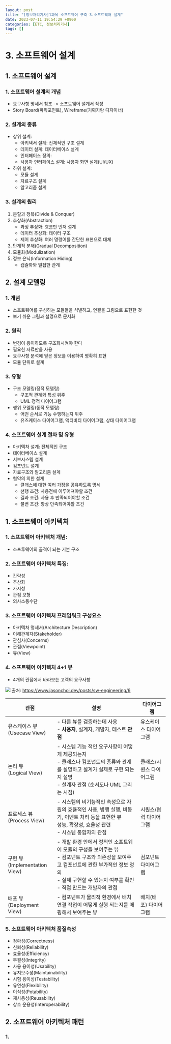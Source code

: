 ```yaml
---
layout: post
title: "[정보처리기사]1과목 소프트웨어 구축-3.소프트웨어 설계"
date: 2023-07-11 19:54:29 +0900
categories: [ETC, 정보처리기사]
tags: []
---
```


# 3. 소프트웨어 설계

## 1. 소프트웨어 설계

### 1. 소프트웨어 설계의 개념
- 요구사항 명세서 참조 -> 소프트웨어 설계서 작성
- Story Board(파워포인트), Wireframe(기획자랑 디자이너)

### 2. 설계의 종류
- 상위 설계: 
	- 아키텍서 설계: 전체적인 구조 설계
	- 데이터 설계: 데이터베이스 설계
	- 인터페이스 정의: 
	- 사용자 인터페이스 설계: 사용자 화면 설계(UI/UX)
- 하위 설계: 
	- 모듈 설계
	- 자료구조 설계
	- 알고리즘 설계

### 3. 설계의 원리
1. 분할과 정복(Divide & Conquer)
2. 추상화(Abstraction)
	- 과정 추상화: 흐름만 먼저 설계
	- 데이터 추상화: 데이터 구조
	- 제어 추상화: 여러 명령어를 간단한 표현으로 대체
3. 단계적 분해(Gradual Decomposition)
4. 모듈화(Modulization)
5. 정보 은닉(Information Hiding)
	- 캡슐화와 밀접한 관계

## 2. 설계 모델링
### 1. 개념
- 소프트웨어를 구성하는 모듈들을 식별하고, 연결을 그림으로 표현한 것
- 보기 쉬운 그림과 설명으로 문서화

### 2. 원칙
- 변경이 용이하도록 구조화시켜야 한다
- 필요한 자료만을 사용
- 요구사항 분석에 얻은 정보를 이용하여 명확히 표현
- 모듈 단위로 설계

### 3. 유형
- 구조 모델링(정적 모델링)
	- 구조적 관계와 특성 위주
	- UML 정적 다이어그램
- 행위 모델링(동적 모델링)
	- 어떤 순서로 기능 수행하는지 위주
	- 유즈케이스 다이어그램, 액티비티 다이어그램, 상태 다이어그램

### 4. 소프트웨어 설계 절차 및 유형
- 아키텍처 설계: 전체적인 구조
- 데이터베이스 설계
- 서브시스템 설계
- 컴포넌트 설계
- 자료구조와 알고리즘 설계
- 협약의 의한 설계
	- 클래스에 대한 여러 가정을 공유하도록 명세
	- 선행 조건: 사용전에 이루어져야할 조건
	- 결과 조건: 사용 후 만족되어야할 조건
	- 불변 조건: 항상 만족되어야할 조건


## 1. 소프트웨어 아키텍처

### 1. 소프트웨어 아키텍처 개념:
- 소프투웨어의 골격이 되는 기본 구조

### 2. 소프트웨어 아키텍처 특징:
- 간략성
- 추상화
- 가시성
- 관점 모형
- 의사소통수단

### 3. 소프트웨어 아키텍처 프레임워크 구성요소
- 아키텍처 명세서(Architecture Description)
- 이해관계자(Stakeholder)
- 관심사(Concerns)
- 관점(Viewpoint)
- 뷰(View)

### 4. 소프트웨어 아키텍처 4+1 뷰
- 4개의 관점에서 바라보는 고객의 요구사항

![](https://oopy.lazyrockets.com/api/v2/notion/image?src=https%3A%2F%2Fs3-us-west-2.amazonaws.com%2Fsecure.notion-static.com%2F5d8d0caa-025e-407b-87c4-1e16a7a669b7%2FUntitled.png&blockId=145daf4b-4da0-41a3-9e0a-6873d1ceab40)
출처: https://www.jasonchoi.dev/posts/sw-engineering/6

| 관점  | 설명  | 다이어그램  |
|---|---|---|
|유스케이스 뷰  <br>(Usecase View)|- 다른 뷰를 검증하는데 사용  <br>- **사용자**, 설계자, 개발자, 테스트 **관점**|유스케이스 다이어그램|
|논리 뷰  <br>(Logical View)|- 시스템 기능 적인 요구사항이 어떻게 제공되는지  <br>- 클래스나 컴포넌트의 종류와 관계를 설명하고 설계가 실제로 구현 되는지 설명  <br>- 설계자 관점 (순서도나 UML 그리는 시점)|클래스/시퀀스 다이어그램|
|프로세스 뷰  <br>(Process View)|- 시스템의 비기능적인 속성으로 자원의 효율적인 사용, 병행 실행, 비동기, 이벤트 처리 등을 표현한 뷰  <br>성능, 확장성, 효율성 관련  <br>- 시스템 통합자의 관점|시퀀스/협력 다이어그램|
|구현 뷰  <br>(Implementation View)|- 개발 환경 안에서 정적인 소프트웨어 모듈의 구성을 보여주는 뷰  <br>- 컴포넌트 구조와 의존성을 보여주고 컴포넌트에 관한 부가적인 정보 정의  <br>- 실제 구현할 수 있는지 여부를 확인  <br>- 직접 만드는 개발자의 관점|컴포넌트 다이어그램|
|배포 뷰  <br>(Deployment View)|- 컴포넌트가 물리적 환경에서 배치 연결 작업이 어떻게 실행 되는지를 매핑해서 보여주는 뷰|배치(배포) 다이어그램|

### 5. 소프트웨어 아키텍처 품질속성
- 정확성(Correctness)
- 신뢰성(Reliability)
- 효율성(Efficiency)
- 무결성(Integrity)
- 사용 용이성(Usability)
- 유지보수성(Maintainability)
- 시험 용이성(Testability)
- 유연성(Flexibility)
- 이식성(Potability)
- 재사용성(Reusability)
- 상호 운용성(Interoperability)

## 2. 소프트웨어 아키텍처 패턴
### 1. 